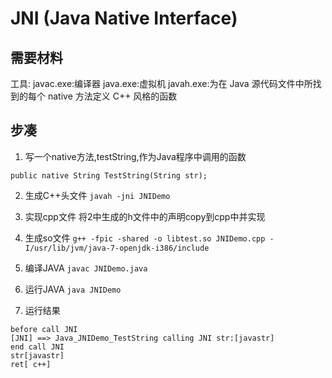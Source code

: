 # JNI (Java Native Interface)

## 需要材料
工具: 
javac.exe:编译器 
java.exe:虚拟机 
javah.exe:为在 Java 源代码文件中所找到的每个 native 方法定义 C++ 风格的函数 

## 步凑
1. 写一个native方法,testString,作为Java程序中调用的函数
```
public native String TestString(String str);
```
2. 生成C++头文件
`javah -jni JNIDemo`

3. 实现cpp文件
将2中生成的h文件中的声明copy到cpp中并实现

4. 生成so文件
`g++ -fpic -shared -o libtest.so JNIDemo.cpp -I/usr/lib/jvm/java-7-openjdk-i386/include`

5. 编译JAVA
`javac JNIDemo.java`

6. 运行JAVA
`java JNIDemo`

7. 运行结果
```
before call JNI
[JNI] ==> Java_JNIDemo_TestString calling JNI str:[javastr]
end call JNI
str[javastr]
ret[ c++]
```
